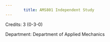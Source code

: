 ```yaml
---
        title: AMS801 Independent Study
---
```

Credits: 3 (0-3-0)

Department: Department of Applied Mechanics

